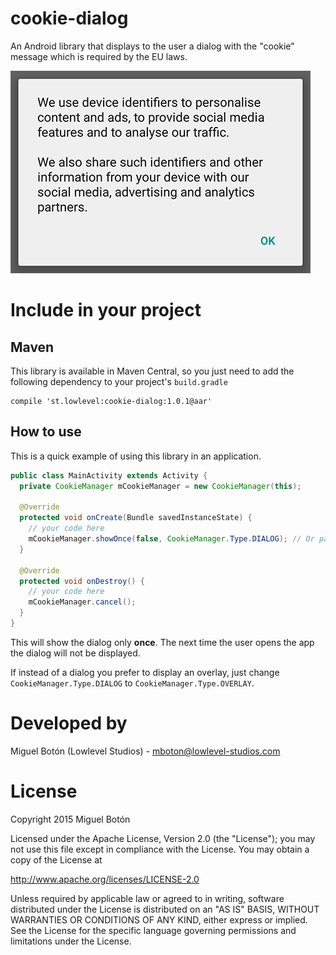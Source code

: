 # cookie-dialog

An Android library that displays to the user a dialog with the "cookie" message which is required by the EU laws.

![Image](https://raw.githubusercontent.com/lowlevel-studios/cookie-dialog/master/art/screenshot.png)

# Include in your project

## Maven

This library is available in Maven Central, so you just need to add the following dependency to your project's `build.gradle`

```
compile 'st.lowlevel:cookie-dialog:1.0.1@aar'
```

## How to use

This is a quick example of using this library in an application.

```java
public class MainActivity extends Activity {
  private CookieManager mCookieManager = new CookieManager(this);
  
  @Override
  protected void onCreate(Bundle savedInstanceState) {
    // your code here
    mCookieManager.showOnce(false, CookieManager.Type.DIALOG); // Or pass "true" to show the dialog only to EU users
  }
  
  @Override
  protected void onDestroy() {
    // your code here
    mCookieManager.cancel();
  }
}
```

This will show the dialog only **once**. The next time the user opens the app the dialog will not be displayed.

If instead of a dialog you prefer to display an overlay, just change `CookieManager.Type.DIALOG` to `CookieManager.Type.OVERLAY`.

# Developed by

Miguel Botón (Lowlevel Studios) - mboton@lowlevel-studios.com

# License

Copyright 2015 Miguel Botón

Licensed under the Apache License, Version 2.0 (the "License");
you may not use this file except in compliance with the License.
You may obtain a copy of the License at

   http://www.apache.org/licenses/LICENSE-2.0

Unless required by applicable law or agreed to in writing, software
distributed under the License is distributed on an "AS IS" BASIS,
WITHOUT WARRANTIES OR CONDITIONS OF ANY KIND, either express or implied.
See the License for the specific language governing permissions and
limitations under the License.
